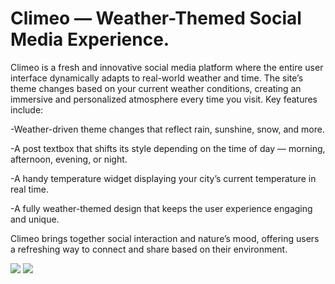 <h1>Climeo — Weather-Themed Social Media Experience.</h1>

Climeo is a fresh and innovative social media platform where the entire user interface dynamically adapts to real-world weather and time. The site’s theme changes based on your current weather conditions, creating an immersive and personalized atmosphere every time you visit. Key features include:

-Weather-driven theme changes that reflect rain, sunshine, snow, and more.

-A post textbox that shifts its style depending on the time of day — morning, afternoon, evening, or night.

-A handy temperature widget displaying your city’s current temperature in real time.

-A fully weather-themed design that keeps the user experience engaging and unique.

Climeo brings together social interaction and nature’s mood, offering users a refreshing way to connect and share based on their environment.

<img src="https://camo.githubusercontent.com/1248976a266ae593ed46ddf2b579531cf2409ccb6c18854b1d85c3ca81eedee8/68747470733a2f2f692e6962622e636f2f684a337a393962792f62616e646963616d2d323032352d30372d30352d30332d30362d35352d3739302e6a7067">
<img src="https://camo.githubusercontent.com/ceef7ed402946bba962d0dc91387087bc9f9fa9459833f16991bcb9bcc4b0cb6/68747470733a2f2f692e6962622e636f2f3237504833374e6e2f62616e646963616d2d323032352d30372d30352d30332d30372d30312d3632392e6a7067">
